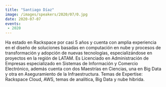 ```yaml
---
title: "Santiago Díaz"
image: /images/speakers/2020/07/0.jpg
date: 2020-07-07
events:
 - 2020
---
```


Ha estado en Rackspace por casi 5 años y cuenta con amplia experiencia en el diseño de soluciones basadas en computación en nube y procesos de transformación y adopción de nuevas tecnologías, especializándose en proyectos en la región de LATAM. Es Licenciado en Administración de Empresas especializado en Sistemas de Información y Comercio Electrónico, además cuenta con dos Maestrías en Ciencias, una en Big Data y otra en Aseguramiento de la Infraestructura. Temas de Expertise: Rackspace Cloud, AWS, temas de analítica, Big Data y nube hibrida.